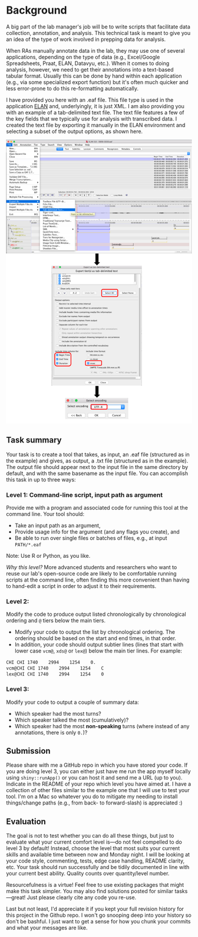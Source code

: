 # Background

A big part of the lab manager's job will be to write scripts that facilitate data collection, annotation, and analysis. This technical task is meant to give you an idea of the type of work involved in prepping data for analysis.

When RAs manually annotate data in the lab, they may use one of several applications, depending on the type of data (e.g., Excel/Google Spreadsheets, Praat, ELAN, Datavyu, etc.). When it comes to doing analysis, however, we need to get their annotations into a text-based tabular format. Usually this can be done by hand within each application (e.g., via some specialized export function) but it's often much quicker and less error-prone to do this re-formatting automatically.

I have provided you here with an .eaf file. This file type is used in the application [ELAN](https://archive.mpi.nl/tla/elan) and, underlyingly, it is just XML. I am also providing you with an example of a tab-delimited text file. The text file features a few of the key fields that we typically use for analysis with transcribed data. I created the text file by exporting it manually in the ELAN environment and selecting a subset of the output options, as shown here.

![ELAN manual export example](ELAN_manual_export_example.png)

## Task summary

Your task is to create a tool that takes, as input, an .eaf file (structured as in the example) and gives, as output, a .txt file (structured as in the example). The output file should appear next to the input file in the same directory by default, and with the same basename as the input file. You can accomplish this task in up to three ways:

### Level 1: Command-line script, input path as argument

Provide me with a program and associated code for running this tool at the command line. Your tool should:

* Take an input path as an argument,
* Provide usage info for the argument (and any flags you create), and
* Be able to run over single files or batches of files, e.g., at input `PATH/*.eaf`

Note: Use R or Python, as you like.

_Why this level?_ More advanced students and researchers who want to reuse our lab's open-source code are likely to be comfortable running scripts at the command line, often finding this more convenient than having to hand-edit a script in order to adjust it to their requirements.

### Level 2: 
Modify the code to produce output listed chronologically by chronological ordering and  `@` tiers below the main tiers.

* Modify your code to output the list by chronological ordering. The ordering should be based on the start and end times, in that order.
* In addition, your code should output subtier lines (lines that start with lower case `vcm@`, `xds@` or `lex@`) below the main tier lines. For example: 

```
CHI	CHI	1740	2994	1254	0.
vcm@CHI	CHI	1740	2994	1254	C
lex@CHI	CHI	1740	2994	1254	0

```


### Level 3:

Modify your code to output a couple of summary data:

* Which speaker had the most turns?
* Which speaker talked the most (cumulatively)? 
* Which speaker had the most **non-speaking** turns (where instead of any annotations, there is only `0.`)?



## Submission

Please share with me a GitHub repo in which you have stored your code. If you are doing level 3, you can either just have me run the app myself locally using `shiny::runApp()` or you can host it and send me a URL (up to you). Indicate in the README of your repo which level you have aimed at. I have a collection of other files similar to the example one that I will use to test your tool. I'm on a Mac so whatever you do to mitigate my needing to install things/change paths (e.g., from back- to forward-slash) is appreciated :)

## Evaluation

The goal is not to test whether you can do all these things, but just to evaluate what your current comfort level is—do not feel compelled to do level 3 by default! Instead, choose the level that most suits your current skills and available time between now and Monday night. I will be looking at your code style, commenting, tests, edge case handling, README clarity, etc. Your task should run successfully and be tidily documented in line with your current best ability. Quality counts over quantity/level number.

Resourcefulness is a virtue! Feel free to use existing packages  that might make this task simpler. You may also find solutions posted for similar tasks—great! Just please clearly cite any code you re-use.

Last but not least, I'd appreciate it if you kept your full revision history for this project in the Github repo. I won't go snooping deep into your history so don't be bashful. I just want to get a sense for how you chunk your commits and what your messages are like.
